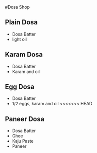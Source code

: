 #Dosa Shop

## Plain Dosa
* Dosa Batter
* light oil

## Karam Dosa
* Dosa Batter
* Karam and oil

## Egg Dosa
* Dosa Batter
* 1/2 eggs, karam and oil
<<<<<<< HEAD

## Paneer Dosa
* Dosa Batter
* Ghee
* Kaju Paste
* Paneer